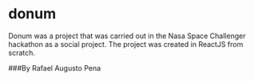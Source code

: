 # donum
Donum was a project that was carried out in the Nasa Space Challenger hackathon as a social project. The project was created in ReactJS from scratch.

###By Rafael Augusto Pena
